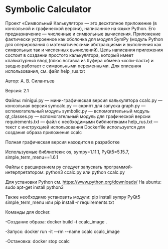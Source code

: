 # Symbolic Calculator
Проект «Символьный Калькулятор» — это десктопное приложение (в консольной и графической версии), написанное на языке Python.
Его предназначение — численные и символьные вычисления.
Приложение фактически устроенное как оболочка для модуля SymPy (модуль Python для оперирования с математическими абстракциями и выполнения как символьных так и численных вычислений).
Цель написания приложения состоит в создании простого калькулятора, который имеет клавиатурный ввод (плюс вставка из буфера обмена «копи-паст») и заодно работает с символьными переменными.
Для описания использования, см. файл help_rus.txt

Автор: А. В. Силантьев

Версия: 2.1

Файлы:
minigui.py — мини-графическая версия калькулятора
ccalc.py — консольная версия
symcalc.py — скрипт для запуска
graph.py — вспомогательный модуль
symbolic.py — вспомогательный модуль
qt_classes.py — вспомогательный модуль для графической версии
requirements.txt — файл с необходимыми библиотеками
help_rus.txt — текст с инструкцией использования
Dockerfile используется для создания образа приложения ccalc

Полная графическая версия находится в разработке

Используемые библиотеки:
os, sympy=1.11.1, PyQt5=5.15.7, simple_term_menu==1.6.1

Файлы с расширением py следует запускать программой-интерпретатором:
python3 ccalc.py
или
python ccalc.py

Для установки Python см. https://www.python.org/downloads/
На ubuntu:
sudo apt-get install python3

Также необходимо установить модули:
pip install sympy PyQt5 simple_term_menu
или
pip install -r requirements.txt

Команды для docker.

-Создание образа:
docker build -t ccalc_image .

-Запуск:
docker run -it --rm --name ccalc ccalc_image

-Остановка:
docker stop ccalc
